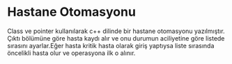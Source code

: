 # Hastane Otomasyonu
Class ve pointer kullanılarak c++ dilinde bir hastane otomasyonu yazılmıştır.
Çıktı bölümüne göre hasta kaydı alır ve onu durumun aciliyetine göre listede sırasını ayarlar.Eğer hasta kritik hasta olarak giriş yaptıysa liste sırasında öncelikli hasta olur ve operasyona ilk o alınır.

